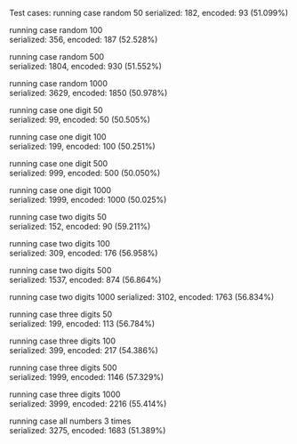 Test cases:
running case random 50
serialized: 182, encoded: 93 (51.099%) 

running case random 100                  
serialized: 356, encoded: 187 (52.528%)  

running case random 500                  
serialized: 1804, encoded: 930 (51.552%)

running case random 1000                 
serialized: 3629, encoded: 1850 (50.978%)

running case one digit 50                
serialized: 99, encoded: 50 (50.505%)    

running case one digit 100               
serialized: 199, encoded: 100 (50.251%)  

running case one digit 500               
serialized: 999, encoded: 500 (50.050%)  

running case one digit 1000              
serialized: 1999, encoded: 1000 (50.025%)

running case two digits 50  
serialized: 152, encoded: 90 (59.211%)   

running case two digits 100  
serialized: 309, encoded: 176 (56.958%)

running case two digits 500  
serialized: 1537, encoded: 874 (56.864%)

running case two digits 1000
serialized: 3102, encoded: 1763 (56.834%)

running case three digits 50  
serialized: 199, encoded: 113 (56.784%)
 
running case three digits 100  
serialized: 399, encoded: 217 (54.386%)

running case three digits 500  
serialized: 1999, encoded: 1146 (57.329%)

running case three digits 1000  
serialized: 3999, encoded: 2216 (55.414%)

running case all numbers 3 times  
serialized: 3275, encoded: 1683 (51.389%)

